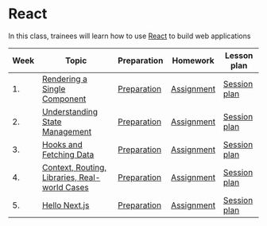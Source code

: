 # React

In this class, trainees will learn how to use [React](https://react.dev/) to build web applications

| Week | Topic                                                              | Preparation                           | Homework                            | Lesson plan                           |
| ---- |--------------------------------------------------------------------| ------------------------------------- | ----------------------------------- | ------------------------------------- |
| 1.   | [Rendering a Single Component](./week1/README.md)                  | [Preparation](./week1/preparation.md) | [Assignment](./week1/assignment.md) | [Session plan](week1/session-plan.md) |
| 2.   | [Understanding State Management](./week2/README.md)                | [Preparation](./week2/preparation.md) | [Assignment](./week2/assignment.md) | [Session plan](week2/session-plan.md) |
| 3.   | [Hooks and Fetching Data](./week3/README.md)                       | [Preparation](./week3/preparation.md) | [Assignment](./week3/assignment.md) | [Session plan](week3/session-plan.md) |
| 4.   | [Context, Routing, Libraries, Real-world Cases](./week4/README.md) | [Preparation](./week4/preparation.md) | [Assignment](./week4/assignment.md) | [Session plan](week4/session-plan.md) |
| 5.   | [Hello Next.js](./week5/README.md)                                 | [Preparation](./week5/preparation.md) | [Assignment](./week5/assignment.md) | [Session plan](week5/session-plan.md) |
